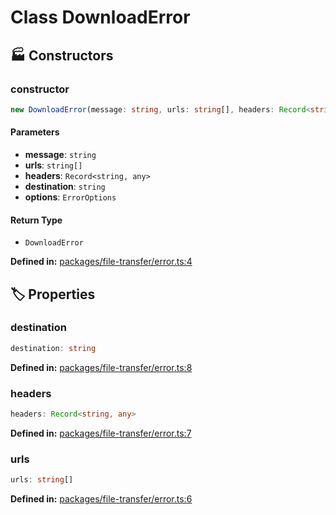 # Class DownloadError

## 🏭 Constructors

### constructor

```ts
new DownloadError(message: string, urls: string[], headers: Record<string, any>, destination: string, options: ErrorOptions): DownloadError
```
#### Parameters

- **message**: `string`
- **urls**: `string[]`
- **headers**: `Record<string, any>`
- **destination**: `string`
- **options**: `ErrorOptions`
#### Return Type

- `DownloadError`

<p style="font-size: 14px; color: var(--vp-c-text-2)">
<strong>Defined in:</strong> <a href="https://github.com/voxelum/minecraft-launcher-core-node/blob/master/packages/file-transfer/error.ts#L4" target="_blank" rel="noreferrer">packages/file-transfer/error.ts:4</a>
</p>


## 🏷️ Properties

### destination <Badge type="tip" text="readonly" />

```ts
destination: string
```
<p style="font-size: 14px; color: var(--vp-c-text-2)">
<strong>Defined in:</strong> <a href="https://github.com/voxelum/minecraft-launcher-core-node/blob/master/packages/file-transfer/error.ts#L8" target="_blank" rel="noreferrer">packages/file-transfer/error.ts:8</a>
</p>


### headers <Badge type="tip" text="readonly" />

```ts
headers: Record<string, any>
```
<p style="font-size: 14px; color: var(--vp-c-text-2)">
<strong>Defined in:</strong> <a href="https://github.com/voxelum/minecraft-launcher-core-node/blob/master/packages/file-transfer/error.ts#L7" target="_blank" rel="noreferrer">packages/file-transfer/error.ts:7</a>
</p>


### urls <Badge type="tip" text="public" />

```ts
urls: string[]
```
<p style="font-size: 14px; color: var(--vp-c-text-2)">
<strong>Defined in:</strong> <a href="https://github.com/voxelum/minecraft-launcher-core-node/blob/master/packages/file-transfer/error.ts#L6" target="_blank" rel="noreferrer">packages/file-transfer/error.ts:6</a>
</p>


